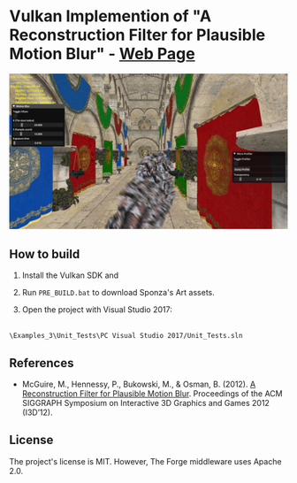 
# Vulkan Implemention of "A Reconstruction Filter for Plausible Motion Blur" - [Web Page](https://aminaliari.github.io/posts/motionblur/)

  

[![IMAGE ALT TEXT HERE](header.png)](https://aminaliari.github.io/posts/motionblur/)

  

## How to build

1. Install the Vulkan SDK and

2. Run `PRE_BUILD.bat` to download Sponza's Art assets.

3. Open the project with Visual Studio 2017:

```

\Examples_3\Unit_Tests\PC Visual Studio 2017/Unit_Tests.sln

```

  

## References

- McGuire, M., Hennessy, P., Bukowski, M., & Osman, B. (2012). [A Reconstruction Filter for Plausible Motion Blur](https://casual-effects.com/research/McGuire2012Blur/index.html). Proceedings of the ACM SIGGRAPH Symposium on Interactive 3D Graphics and Games 2012 (I3D’12).

  
  

## License

The project's license is MIT. However, The Forge middleware uses Apache 2.0.
